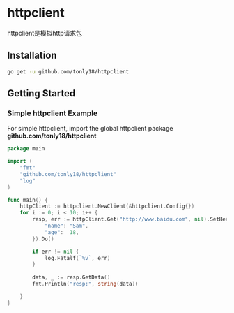 # httpclient
httpclient是模拟http请求包



## Installation

```bash
go get -u github.com/tonly18/httpclient
```

## Getting Started

### Simple httpclient Example

For simple httpclient, import the global httpclient package **github.com/tonly18/httpclient**



```go
package main

import (
	"fmt"
	"github.com/tonly18/httpclient"
	"log"
)

func main() {
	httpClient := httpclient.NewClient(&httpclient.Config{})
	for i := 0; i < 10; i++ {
		resp, err := httpClient.Get("http://www.baidu.com", nil).SetHeader(map[string]any{
			"name": "Sam",
			"age":  18,
		}).Do()

		if err != nil {
			log.Fatalf(`%v`, err)
		}
		
		data, _ := resp.GetData()
		fmt.Println("resp:", string(data))

	}
}
```
